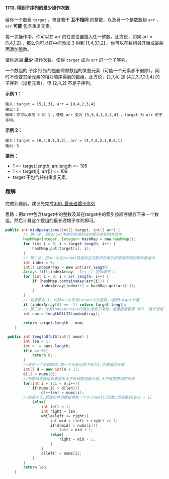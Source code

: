 #### 1713. 得到子序列的最少操作次数

给你一个数组 `target` ，包含若干 **互不相同** 的整数，以及另一个整数数组 `arr` ，`arr` **可能** 包含重复元素。

每一次操作中，你可以在 arr 的任意位置插入任一整数。比方说，如果 arr = [1,4,1,2] ，那么你可以在中间添加 3 得到 [1,4,3,1,2] 。你可以在数组最开始或最后面添加整数。

请你返回 **最少** 操作次数，使得 `target` 成为 `arr` 的一个子序列。

一个数组的 子序列 指的是删除原数组的某些元素（可能一个元素都不删除），同时不改变其余元素的相对顺序得到的数组。比方说，[2,7,4] 是 [4,2,3,7,2,1,4] 的子序列（加粗元素），但 [2,4,2] 不是子序列。

**示例 1：**

```shell
输入：target = [5,1,3], arr = [9,4,2,3,4]
输出：2
解释：你可以添加 5 和 1 ，使得 arr 变为 [5,9,4,1,2,3,4] ，target 为 arr 的子序列。
```

**示例 2：**

```shell
输入：target = [6,4,8,1,3,2], arr = [4,7,6,2,3,8,6,1]
输出：3
```

**提示：**

* 1 <= target.length, arr.length <= 105
* 1 <= target[i], arr[i] <= 109
* target 不包含任何重复元素。

### 题解

完成此题前，建议先完成[300. 最长递增子序列](https://leetcode-cn.com/problems/longest-increasing-subsequence/)

思路：把arr中包含target中的整数及其在target中的索引按顺序缓存下来一个数组，然后计算这个数组的最长递增子序列即可。

```java
public int minOperations(int[] target, int[] arr) {
        // 第一步，把target中的所有值对应的索引存到哈希表中
        HashMap<Integer, Integer> hashMap = new HashMap();
        for (int i = 0; i < target.length; i++) {
            hashMap.put(target[i], i);
        }
        // 第二步，把arr中在target数组存在的数字的索引按顺序排列到新的数组中
        int index = 0;
        int[] indexArray = new int[arr.length];
        Arrays.fill(indexArray, -1); // 初始填充-1
        for (int i = 0; i < arr.length; i++) {
            if (hashMap.containsKey(arr[i])) {
                indexArray[index++] = hashMap.get(arr[i]);
            }
        }
        // 如果都为-1，代码arr中没有target中的整数，返回target长度
        if (indexArray[0] == -1) return target.length;
        // 第三步，计算indexArray中的最长递增子序列，这里直接套用 300. 最长递增子序列 题目的官方解法；
        int num = lengthOfLIS(indexArray);

        return target.length - num;
    }

 public int lengthOfLIS(int[] nums) {
        int len = 1;
        int n  = nums.length;
        if(n == 0){
            return 0;
        }
        //维护一个单调数组,第一个元素记录下标为1,方便返回长度
        int[] d = new int[n + 1];
        d[1] = nums[0];
        //判断给定数组元素是否大于单调数组最大值,大于就直接加到末尾
        for(int i = 1;i < n;i++){
            if(nums[i] > d[len]){
                d[++len] = nums[i];
        //如果小于,就找到单调数组中第一个小于num[i]的数,然后更新[pos + 1]
            }else{
                int left = 1;
                int right = len;
                while(left <= right){
                    int mid = (left + right) >> 1;
                    if(d[mid] < nums[i]){
                        left = mid + 1;                        
                    }else{
                        right = mid - 1;                      
                    }
                }
                d[left] = nums[i];
            }
        }
        return len;
    }
```

